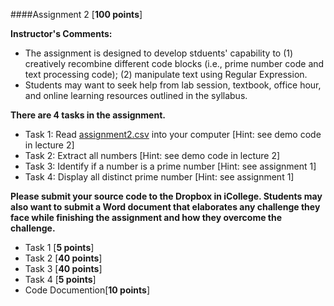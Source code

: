 ####Assignment 2 [**100 points**]

**Instructor's Comments:** 

+ The assignment is designed to develop stduents' capability to (1) creatively recombine different code blocks (i.e., prime number code and text processing code); (2) manipulate text using Regular Expression.
+ Students may want to seek help from lab session, textbook, office hour, and online learning resources outlined in the syllabus.

**There are 4 tasks in the assignment.**

+ Task 1: Read [assignment2.csv]() into your computer  [Hint: see demo code in lecture 2]
+ Task 2: Extract all numbers [Hint: see demo code in lecture 2]
+ Task 3: Identify if a number is a prime number [Hint: see assignment 1]
+ Task 4: Display all distinct prime number [Hint: see assignment 1]

**Please submit your source code to the Dropbox in iCollege. Students may also want to submit a Word document that elaborates any challenge they face while finishing the assignment and how they overcome the challenge.**

+ Task 1 [**5 points**]
+ Task 2 [**40 points**]
+ Task 3 [**40 points**]
+ Task 4 [**5 points**]
+ Code Documention[**10 points**]

